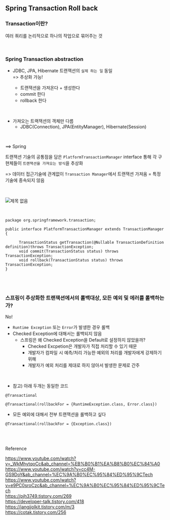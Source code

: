 ## Spring Transaction Roll back  

### Transaction이란?  
여러 쿼리를 논리적으로 하나의 작업으로 묶어주는 것    

<br/>  

### Spring Transaction abstraction    

- JDBC, JPA, Hibernate 트랜잭션의 `실제 하는 일` 동일     
  => 추상화 가능! 
  
  - 트랜잭션을 가져온다 + 생성한다
  - commit 한다
  - rollback 한다 

<br/>  

- 가져오는 트랙잭션의 객체만 다름  
  - JDBC(Connection), JPA(EntityManager), Hibernate(Session)   

<br/>

==> Spring   

트랜잭션 기술의 공통점을 담은 `PlatformTransactionManager` interface 통해 각 구현체들이 `트랜잭션을 가져오는 방식`을 추상화       
  
=> 데이터 접근기술에 관계없이 `Transaction Manager`에서 트랜잭션 가져옴 = 특정 기술에 종속되지 않음     

<br/>   
  
![제목 없음](https://user-images.githubusercontent.com/103614357/207217555-e4c17f52-3dcc-48a3-ab98-311251d6c012.png)   

<br/>
  
```
package org.springframework.transaction;

public interface PlatformTransactionManager extends TransactionManager {
    
      TransactionStatus getTransaction(@Nullable TransactionDefinition definition)throws TransactionException;  
      void commit(TransactionStatus status) throws TransactionException;
      void rollback(TransactionStatus status) throws TransactionException;
}
```

<br/><br/>   

### 스프링이 추상화한 트랜잭션에서의 롤백대상, 모든 예외 및 에러를 롤백하는가?  
No!  
- `Runtime Exception` 또는 `Error`가 발생한 경우 롤백     
- Checked Exception에 대해서는 롤백되지 않음   
  - 스프링은 왜 Checked Exception을 Default로 설정하지 않았을까?  
    - Checked Excpetion은 개발자가 직접 처리할 수 있기 때문   
    - 개발자가 컴파일 시 예측/처리 가능한 예외의 처리를 개발자에게 강제하기 위해   
    - 개발자가 예외 처리를 제대로 하지 않아서 발생한 문제로 간주  

<br/>

- 참고) 아래 두개는 동일한 코드  

```
@Transactional

@Transactional(rollbackFor = {RuntimeException.class, Error.class})
```
- 모든 예외에 대해서 전부 트랜잭션을 롤백하고 싶다  

```
@Transactional(rollbackFor = {Exception.class})
```

<br/><br/>

Reference  

https://www.youtube.com/watch?v=_WkMhytqoCc&ab_channel=%EB%B0%B1%EA%B8%B0%EC%84%A0   
https://www.youtube.com/watch?v=cc4M-GS9DoY&ab_channel=%EC%9A%B0%EC%95%84%ED%95%9CTech    
https://www.youtube.com/watch?v=e9PC0sroCzc&ab_channel=%EC%9A%B0%EC%95%84%ED%95%9CTech   
https://pjh3749.tistory.com/269  
https://developer-talk.tistory.com/418    
https://jangjjolkit.tistory.com/m/3    
https://cotak.tistory.com/256  

<br/>
